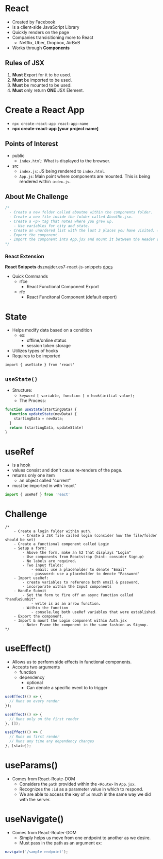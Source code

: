 # React
- Created by Facebook
- Is a client-side JavaScript Library
- Quickly renders on the page
- Companies transisitioning more to React
  - Netflix, Uber, Dropbox, AirBnB
- Works through **Components**

## Rules of JSX
1. **Must** Export for it to be used.
2. **Must** be imported to be used.
3. **Must** be mounted to be used.
4. **Must** only return **ONE** JSX Element.

# Create a React App
- `npx create-react-app react-app-name`
- **npx create-react-app [your project name]**

## Points of Interest
- public
  - `index.html`: What is displayed to the browser.
- src
  - `index.js`: JS being rendered to `index.html`.
  - `App.js`: Main point where components are mounted. This is being rendered within `index.js`.

## About Me Challenge
```js
/* 
  - Create a new folder called aboutme within the components folder.
  - Create a new file inside the folder called AboutMe.jsx.
  - Create a <p> tag that notes where you grew up. 
    - Use variables for city and state.
  - Create an unordered list with the last 3 places you have visited. (Target, Alaska, the Kitchen, etc.)
  - Export the component.
  - Import the component into App.jsx and mount it between the Header and Footer components.
*/
```

### React Extension
**React Snippets**
dsznajder.es7-react-js-snippets
[docs](https://github.com/ults-io/vscode-react-javascript-snippets/blob/HEAD/docs/Snippets.md)
- Quick Commands
  - rfce
    - React Functional Component Export
  - rfc
    - React Funcitonal Component (default export)

# State
- Helps modify data based on a condition
  - ex: 
    - offline/online status
    - session token storage
- Utilizes types of hooks
- Requires to be imported

`import { useState } from 'react'`

## `useState()`
- Structure:
  - `keyword [ variable, function ] = hook(initial value);`
  - The Process:

```js
function useState(startingData) {
  function updateState(newData) {
    startingData = newData;
  }
  return [startingData, updateState]
}
```

# useRef
- is a hook
- values consist and don't cause re-renders of the page.
- returns only one item
    - an object called "current"
- must be imported in with 'react'
```jsx
import { useRef } from 'react'
```

# Challenge
```
/* 
    - Create a login folder within auth.
        - Create a JSX file called login (consider how the file/folder should be set)
    - Create a functional component called Login
    - Setup a form:
        - Above the form, make an h2 that displays "Login"
        - Use components from Reactstrap (hint: consider Signup)
        - No labels are required.
        - Two input fields: 
            - email: use a placeholder to denote "Email"
            - password: use a placeholder to denote "Password"
    - Import useRef:
        - create variables to reference both email & password.
        - incorporate within the Input components
    - Handle Submit
        - Set the form to fire off an async function called "handleSumbit"
            - write is as an arrow function.
        - Within the function
            - console.log both useRef variables that were established.
    - Export the component.
    - Import & mount the Login component within Auth.jsx
        - Note: Frame the component in the same fashion as Signup.
*/
```

# useEffect()
- Allows us to perform side effects in functional components.
- Accepts two arguments
  - function
  - dependency
    - optional
    - Can denote a specific event to to trigger

```js
useEffect(() => {
  // Runs on every render
});

useEffect(() => {
  // Runs only on the first render
}, []);

useEffect(() => {
  // Runs on first render
  // Runs any time any dependency changes
}, [state]);
```
# useParams()
- Comes from React-Route-DOM
  - Considers the `path` provided within the `<Route>` in `App.jsx`.
  - Recognizes the `:id` as a parameter value in which to respond.
  - We are able to access the key of `id` much in the same way we did with the server.

# useNavigate()
- Comes from React-Router-DOM
  - Simply helps us move from one endpoint to another as we desire.
  - Must pass in the path as an argument
ex:
```jsx
navigate('/sample-endpoint');
```
